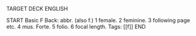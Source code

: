 TARGET DECK
ENGLISH

START
Basic
F
Back: abbr. (also f.) 1 female. 2 feminine. 3 following page etc. 4 mus. Forte. 5 folio. 6 focal length.
Tags: [[f]]
END
